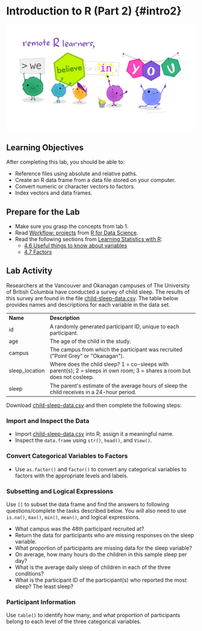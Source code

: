 # Introduction to R (Part 2) {#intro2}

![We believe in you!](img/monster_support.jpg)

## Learning Objectives

After completing this lab, you should be able to:

* Reference files using absolute and relative paths.
* Create an R data frame from a data file stored on your computer.
* Convert numeric or character vectors to factors.
* Index vectors and data frames. 

## Prepare for the Lab

* Make sure you grasp the concepts from lab 1.
* Read [Workflow: projects](https://r4ds.had.co.nz/workflow-projects.html) from [R for Data Science](https://r4ds.had.co.nz/).
* Read the following sections from [Learning Statistics with R](https://learningstatisticswithr.com/):
    * [4.6 Useful things to know about variables](https://learningstatisticswithr.com/book/mechanics.html#useful)
    * [4.7 Factors](https://learningstatisticswithr.com/book/mechanics.html#factors)

## Lab Activity

Researchers at the Vancouver and Okanagan campuses of The University of British Columbia have conducted a survey of child sleep. The results of this survey are found in the file [child-sleep-data.csv](../assets/documents/child-sleep-data.csv). The table below provides names and descriptions for each variable in the data set.

<table>
  <th align="left">Name</th>
  <th align="left">Description</th>
  <tr>
    <td>id</td>
    <td>A randomly generated participant ID, unique to each participant.</td>
  </tr>
  <tr>
    <td>age</age>
    <td>The age of the child in the study.</td>
  </tr>
  <tr>
    <td>campus</td>
    <td>The campus from which the participant was recruited ("Point Grey" or "Okanagan").</td>
  </tr>
  <tr>
    <td>sleep_location</td>
    <td>Where does the child sleep? 1 = co-sleeps with parent(s); 2 = sleeps in own room; 3 = shares a room but does not cosleep.</td>
  </tr>
  <tr>
    <td>sleep</td>
    <td>The parent's estimate of the average hours of sleep the child receives in a 24-hour period.</td>
  </tr>
</table>

Download [child-sleep-data.csv](../assets/documents/child-sleep-data.csv) and then complete the following steps:

### Import and Inspect the Data

* Import [child-sleep-data.csv](../assets/documents/child-sleep-data.csv) into R; assign it a meaningful name.
* Inspect the `data.frame` using `str()`, `head()`, and `View()`.

### Convert Categorical Variables to Factors

* Use `as.factor()` and `factor()` to convert any categorical variables to factors with the appropriate levels and labels.

### Subsetting and Logical Expressions

Use `[]` to subset the data frame and find the answers to following questions/complete the tasks described below. You will also need to use `is.na()`, `max()`, `min()`, `mean()`, and logical expressions.

* What campus was the 48th participant recruited at?
* Return the data for participants who are missing responses on the sleep variable.
* What proportion of participants are missing data for the sleep variable?
* On average, how many hours do the children in this sample sleep per day?
* What is the average daily sleep of children in each of the three conditions?
* What is the participant ID of the participant(s) who reported the most sleep? The least sleep?

### Participant Information

Use `table()` to identify how many, and what proportion of participants belong to each level of the three categorical variables.

